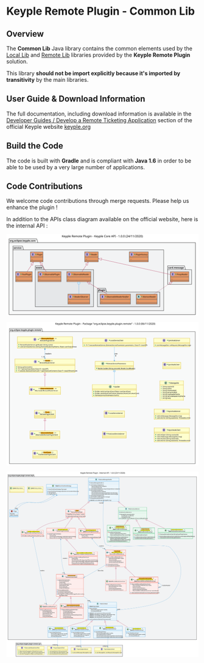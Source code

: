 # Keyple Remote Plugin - Common Lib

## Overview

The **Common Lib** Java library contains the common elements used by the [Local Lib](../local/README.md) and [Remote Lib](../remote/README.md) libraries provided by the **Keyple Remote Plugin** solution.

This library **should not be import explicitly because it's imported by transitivity** by the main libraries.

## User Guide & Download Information

The full documentation, including download information is available in the [Developer Guides / Develop a Remote Ticketing Application](http://keyple.org/docs/developer-guide/develop-ticketing-app-remote/) section of the official Keyple website [keyple.org](http://keyple.org)

## Build the Code

The code is built with **Gradle** and is compliant with **Java 1.6** in order to be able to be used by a very large number of applications.

## Code Contributions

We welcome code contributions through merge requests. Please help us enhance the plugin !

In addition to the APIs class diagram available on the official website, here is the internal API :

![Remote_Class_Internal_KeypleCore_API](resources/uml/class/Remote_Class_Internal_KeypleCore_API.svg)

![Remote_Class_Internal_Package_Remote_API](resources/uml/class/Remote_Class_Internal_Package_Remote_API.svg)

![Remote_Class_Internal_Package_RemoteImpl_API](resources/uml/class/Remote_Class_Internal_Package_RemoteImpl_API.svg)
